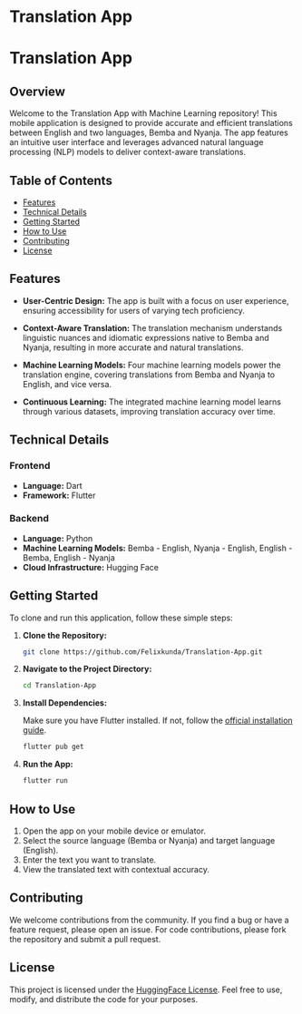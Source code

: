 # Translation App

# Translation App

## Overview

Welcome to the Translation App with Machine Learning repository! This mobile application is designed to provide accurate and efficient translations between English and two languages, Bemba and Nyanja. The app features an intuitive user interface and leverages advanced natural language processing (NLP) models to deliver context-aware translations.

## Table of Contents

- [Features](#features)
- [Technical Details](#technical-details)
- [Getting Started](#getting-started)
- [How to Use](#how-to-use)
- [Contributing](#contributing)
- [License](#license)

## Features

- **User-Centric Design:** The app is built with a focus on user experience, ensuring accessibility for users of varying tech proficiency.
  
- **Context-Aware Translation:** The translation mechanism understands linguistic nuances and idiomatic expressions native to Bemba and Nyanja, resulting in more accurate and natural translations.

- **Machine Learning Models:** Four machine learning models power the translation engine, covering translations from Bemba and Nyanja to English, and vice versa.

- **Continuous Learning:** The integrated machine learning model learns through various datasets, improving translation accuracy over time.

## Technical Details

### Frontend

- **Language:** Dart
- **Framework:** Flutter

### Backend

- **Language:** Python
- **Machine Learning Models:** Bemba - English, Nyanja - English, English - Bemba, English - Nyanja
- **Cloud Infrastructure:** Hugging Face

## Getting Started

To clone and run this application, follow these simple steps:

1. **Clone the Repository:**

    ```bash
    git clone https://github.com/Felixkunda/Translation-App.git
    ```

2. **Navigate to the Project Directory:**

    ```bash
    cd Translation-App
    ```

3. **Install Dependencies:**

    Make sure you have Flutter installed. If not, follow the [official installation guide](https://flutter.dev/docs/get-started/install).

    ```bash
    flutter pub get
    ```

4. **Run the App:**

    ```bash
    flutter run
    ```

## How to Use

1. Open the app on your mobile device or emulator.
2. Select the source language (Bemba or Nyanja) and target language (English).
3. Enter the text you want to translate.
4. View the translated text with contextual accuracy.

## Contributing

We welcome contributions from the community. If you find a bug or have a feature request, please open an issue. For code contributions, please fork the repository and submit a pull request.

## License

This project is licensed under the [HuggingFace License](LICENSE). Feel free to use, modify, and distribute the code for your purposes.
